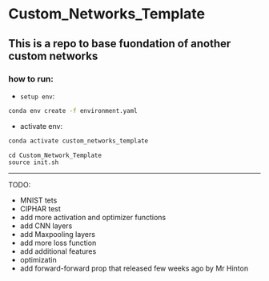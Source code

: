 # Custom_Networks_Template
This is a repo to base fuondation of another custom networks
--------

### how to run:
- `setup env`:
```bash
conda env create -f environment.yaml
```
- activate env:
```bash
conda activate custom_networks_template
```

```
cd Custom_Network_Template
source init.sh
```
--------

TODO:
 - MNIST tets
 - CIPHAR test
 - add more activation and optimizer functions
 - add CNN layers
 - add Maxpooling layers
 - add more loss function
 - add additional features
 - optimizatin
 - add forward-forward prop that released few weeks ago by Mr Hinton

